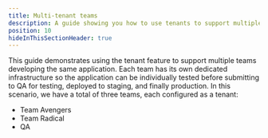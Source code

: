 ```yaml
---
title: Multi-tenant teams
description: A guide showing you how to use tenants to support multiple teams developing the same application using Octopus Deploy.
position: 10
hideInThisSectionHeader: true
---
```


This guide demonstrates using the tenant feature to support multiple teams developing the same application.  Each team has its own dedicated infrastructure so the application can be individually tested before submitting to QA for testing, deployed to staging, and finally production.  In this scenario, we have a total of three teams, each configured as a tenant:
- Team Avengers
- Team Radical
- QA